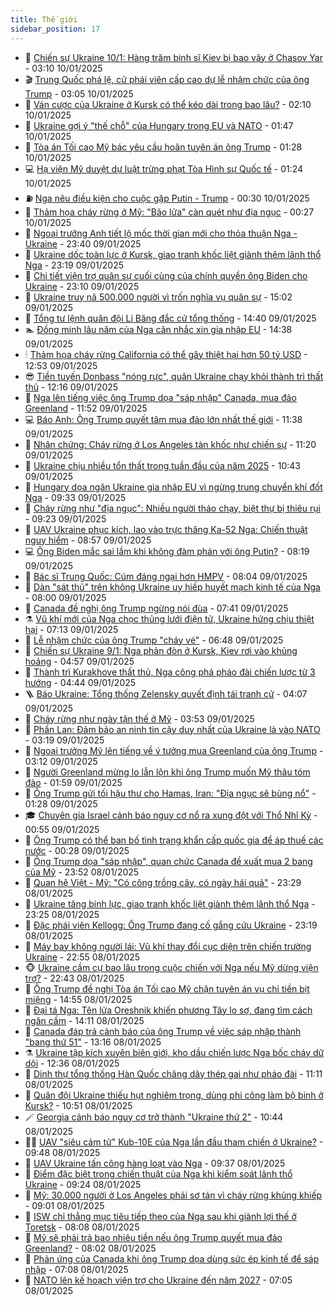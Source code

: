 ```yaml
---
title: Thế giới
sidebar_position: 17
---
```


<!-- dantri-the-gioi:START -->
- 🌋 [Chiến sự Ukraine 10/1: Hàng trăm binh sĩ Kiev bị bao vây ở Chasov Yar](https://dantri.com.vn/the-gioi/chien-su-ukraine-101-hang-tram-binh-si-kiev-bi-bao-vay-o-chasov-yar-20250110093642524.htm) - 03:10 10/01/2025
- 🎬 [Trung Quốc phá lệ, cử phái viên cấp cao dự lễ nhậm chức của ông Trump](https://dantri.com.vn/the-gioi/trung-quoc-pha-le-cu-phai-vien-cap-cao-du-le-nham-chuc-cua-ong-trump-20250110085632858.htm) - 03:05 10/01/2025
- 🧰 [Ván cược của Ukraine ở Kursk có thể kéo dài trong bao lâu?](https://dantri.com.vn/the-gioi/van-cuoc-cua-ukraine-o-kursk-co-the-keo-dai-trong-bao-lau-20250110074617353.htm) - 02:10 10/01/2025
- 🌋 [Ukraine gợi ý &quot;thế chỗ&quot; của Hungary trong EU và NATO](https://dantri.com.vn/the-gioi/ukraine-goi-y-the-cho-cua-hungary-trong-eu-va-nato-20250110070546289.htm) - 01:47 10/01/2025
- 🗽 [Tòa án Tối cao Mỹ bác yêu cầu hoãn tuyên án ông Trump](https://dantri.com.vn/the-gioi/toa-an-toi-cao-my-bac-yeu-cau-hoan-tuyen-an-ong-trump-20250110081612498.htm) - 01:28 10/01/2025
- 💻 [Hạ viện Mỹ duyệt dự luật trừng phạt Tòa Hình sự Quốc tế](https://dantri.com.vn/the-gioi/ha-vien-my-duyet-du-luat-trung-phat-toa-hinh-su-quoc-te-20250110075434913.htm) - 01:24 10/01/2025
- ⛽️ [Nga nêu điều kiện cho cuộc gặp Putin - Trump](https://dantri.com.vn/the-gioi/nga-neu-dieu-kien-cho-cuoc-gap-putin-trump-20250110070538483.htm) - 00:30 10/01/2025
- 🤩 [Thảm họa cháy rừng ở Mỹ: &quot;Bão lửa&quot; càn quét như địa ngục](https://dantri.com.vn/the-gioi/tham-hoa-chay-rung-o-my-bao-lua-can-quet-nhu-dia-nguc-20250110070231147.htm) - 00:27 10/01/2025
- 🧐 [Ngoại trưởng Anh tiết lộ mốc thời gian mới cho thỏa thuận Nga - Ukraine](https://dantri.com.vn/the-gioi/ngoai-truong-anh-tiet-lo-moc-thoi-gian-moi-cho-thoa-thuan-nga-ukraine-20250110063743994.htm) - 23:40 09/01/2025
- 🎊 [Ukraine dốc toàn lực ở Kursk, giao tranh khốc liệt giành thêm lãnh thổ Nga](https://dantri.com.vn/the-gioi/ukraine-doc-toan-luc-o-kursk-giao-tranh-khoc-liet-gianh-them-lanh-tho-nga-20250110061419764.htm) - 23:19 09/01/2025
- 📝 [Chi tiết viện trợ quân sự cuối cùng của chính quyền ông Biden cho Ukraine](https://dantri.com.vn/the-gioi/chi-tiet-vien-tro-quan-su-cuoi-cung-cua-chinh-quyen-ong-biden-cho-ukraine-20250110060549622.htm) - 23:10 09/01/2025
- 🤡 [Ukraine truy nã 500.000 người vì trốn nghĩa vụ quân sự](https://dantri.com.vn/the-gioi/ukraine-truy-na-500000-nguoi-vi-tron-nghia-vu-quan-su-20250109215037602.htm) - 15:02 09/01/2025
- 🥷 [Tổng tư lệnh quân đội Li Băng đắc cử tổng thống](https://dantri.com.vn/the-gioi/tong-tu-lenh-quan-doi-li-bang-dac-cu-tong-thong-20250109213702763.htm) - 14:40 09/01/2025
- 🏊 [Đồng minh lâu năm của Nga cân nhắc xin gia nhập EU](https://dantri.com.vn/the-gioi/dong-minh-lau-nam-cua-nga-can-nhac-xin-gia-nhap-eu-20250109212750714.htm) - 14:38 09/01/2025
- 🕯 [Thảm họa cháy rừng California có thể gây thiệt hại hơn 50 tỷ USD](https://dantri.com.vn/the-gioi/tham-hoa-chay-rung-california-co-the-gay-thiet-hai-hon-50-ty-usd-20250109194155243.htm) - 12:53 09/01/2025
- 😎 [Tiền tuyến Donbass &quot;nóng rực&quot;, quân Ukraine chạy khỏi thành trì thất thủ](https://dantri.com.vn/the-gioi/tien-tuyen-donbass-nong-ruc-quan-ukraine-chay-khoi-thanh-tri-that-thu-20250109180745424.htm) - 12:16 09/01/2025
- 🌈 [Nga lên tiếng việc ông Trump dọa &quot;sáp nhập&quot; Canada, mua đảo Greenland](https://dantri.com.vn/the-gioi/nga-len-tieng-viec-ong-trump-doa-sap-nhap-canada-mua-dao-greenland-20250109165944178.htm) - 11:52 09/01/2025
- 💻 [Báo Anh: Ông Trump quyết tâm mua đảo lớn nhất thế giới](https://dantri.com.vn/the-gioi/bao-anh-ong-trump-quyet-tam-mua-dao-lon-nhat-the-gioi-20250109183155165.htm) - 11:38 09/01/2025
- 🤖 [Nhân chứng: Cháy rừng ở Los Angeles tàn khốc như chiến sự](https://dantri.com.vn/the-gioi/nhan-chung-chay-rung-o-los-angeles-tan-khoc-nhu-chien-su-20250109181633301.htm) - 11:20 09/01/2025
- 🦏 [Ukraine chịu nhiều tổn thất trong tuần đầu của năm 2025](https://dantri.com.vn/the-gioi/ukraine-chiu-nhieu-ton-that-trong-tuan-dau-cua-nam-2025-20250109153226436.htm) - 10:43 09/01/2025
- 🌁 [Hungary dọa ngăn Ukraine gia nhập EU vì ngừng trung chuyển khí đốt Nga](https://dantri.com.vn/the-gioi/hungary-doa-ngan-ukraine-gia-nhap-eu-vi-ngung-trung-chuyen-khi-dot-nga-20250109160433139.htm) - 09:33 09/01/2025
- 🐘 [Cháy rừng như &quot;địa ngục&quot;: Nhiều người tháo chạy, biệt thự bị thiêu rụi](https://dantri.com.vn/the-gioi/chay-rung-nhu-dia-nguc-nhieu-nguoi-thao-chay-biet-thu-bi-thieu-rui-20250109160213153.htm) - 09:23 09/01/2025
- 🥷 [UAV Ukraine phục kích, lao vào trực thăng Ka-52 Nga: Chiến thuật nguy hiểm](https://dantri.com.vn/the-gioi/uav-ukraine-phuc-kich-lao-vao-truc-thang-ka-52-nga-chien-thuat-nguy-hiem-20250109151346471.htm) - 08:57 09/01/2025
- 💻 [Ông Biden mắc sai lầm khi không đàm phán với ông Putin?](https://dantri.com.vn/the-gioi/ong-biden-mac-sai-lam-khi-khong-dam-phan-voi-ong-putin-20250109122408176.htm) - 08:19 09/01/2025
- 🎡 [Bác sĩ Trung Quốc: Cúm đáng ngại hơn HMPV](https://dantri.com.vn/the-gioi/bac-si-trung-quoc-cum-dang-ngai-hon-hmpv-20250109143808669.htm) - 08:04 09/01/2025
- 🧰 [Dàn &quot;sát thủ&quot; trên không Ukraine uy hiếp huyết mạch kinh tế của Nga](https://dantri.com.vn/the-gioi/dan-sat-thu-tren-khong-ukraine-uy-hiep-huyet-mach-kinh-te-cua-nga-20250109144844654.htm) - 08:00 09/01/2025
- 🥸 [Canada đề nghị ông Trump ngừng nói đùa](https://dantri.com.vn/the-gioi/canada-de-nghi-ong-trump-ngung-noi-dua-20250109143021202.htm) - 07:41 09/01/2025
- ⚗️ [Vũ khí mới của Nga chọc thủng lưới điện tử, Ukraine hứng chịu thiệt hại](https://dantri.com.vn/the-gioi/vu-khi-moi-cua-nga-choc-thung-luoi-dien-tu-ukraine-hung-chiu-thiet-hai-20250109140704313.htm) - 07:13 09/01/2025
- 🌮 [Lễ nhậm chức của ông Trump &quot;cháy vé&quot;](https://dantri.com.vn/the-gioi/le-nham-chuc-cua-ong-trump-chay-ve-20250109123329839.htm) - 06:48 09/01/2025
- 🎃 [Chiến sự Ukraine 9/1: Nga phản đòn ở Kursk, Kiev rơi vào khủng hoảng](https://dantri.com.vn/the-gioi/chien-su-ukraine-91-nga-phan-don-o-kursk-kiev-roi-vao-khung-hoang-20250109110645010.htm) - 04:57 09/01/2025
- 💫 [Thành trì Kurakhove thất thủ, Nga công phá pháo đài chiến lược từ 3 hướng](https://dantri.com.vn/the-gioi/thanh-tri-kurakhove-that-thu-nga-cong-pha-phao-dai-chien-luoc-tu-3-huong-20250109111852923.htm) - 04:44 09/01/2025
- 🪜 [Báo Ukraine: Tổng thống Zelensky quyết định tái tranh cử](https://dantri.com.vn/the-gioi/bao-ukraine-tong-thong-zelensky-quyet-dinh-tai-tranh-cu-20250109103023750.htm) - 04:07 09/01/2025
- 🌋 [Cháy rừng như ngày tận thế ở Mỹ](https://dantri.com.vn/the-gioi/chay-rung-nhu-ngay-tan-the-o-my-20250109101915188.htm) - 03:53 09/01/2025
- 🦏 [Phần Lan: Đảm bảo an ninh tin cậy duy nhất của Ukraine là vào NATO](https://dantri.com.vn/the-gioi/phan-lan-dam-bao-an-ninh-tin-cay-duy-nhat-cua-ukraine-la-vao-nato-20250109101726246.htm) - 03:19 09/01/2025
- 👀 [Ngoại trưởng Mỹ lên tiếng về ý tưởng mua Greenland của ông Trump](https://dantri.com.vn/the-gioi/ngoai-truong-my-len-tieng-ve-y-tuong-mua-greenland-cua-ong-trump-20250109081007896.htm) - 03:12 09/01/2025
- 🧰 [Người Greenland mừng lo lẫn lộn khi ông Trump muốn Mỹ thâu tóm đảo](https://dantri.com.vn/the-gioi/nguoi-greenland-mung-lo-lan-lon-khi-ong-trump-muon-my-thau-tom-dao-20250109081125605.htm) - 01:59 09/01/2025
- 🚀 [Ông Trump gửi tối hậu thư cho Hamas, Iran: &quot;Địa ngục sẽ bùng nổ&quot;](https://dantri.com.vn/the-gioi/ong-trump-gui-toi-hau-thu-cho-hamas-iran-dia-nguc-se-bung-no-20250109073858790.htm) - 01:28 09/01/2025
- 🎓 [Chuyên gia Israel cảnh báo nguy cơ nổ ra xung đột với Thổ Nhĩ Kỳ](https://dantri.com.vn/the-gioi/chuyen-gia-israel-canh-bao-nguy-co-no-ra-xung-dot-voi-tho-nhi-ky-20250109074906407.htm) - 00:55 09/01/2025
- 🥸 [Ông Trump có thể ban bố tình trạng khẩn cấp quốc gia để áp thuế các nước](https://dantri.com.vn/the-gioi/ong-trump-co-the-ban-bo-tinh-trang-khan-cap-quoc-gia-de-ap-thue-cac-nuoc-20250109072631992.htm) - 00:28 09/01/2025
- 🦅 [Ông Trump dọa &quot;sáp nhập&quot;, quan chức Canada đề xuất mua 2 bang của Mỹ](https://dantri.com.vn/the-gioi/ong-trump-doa-sap-nhap-quan-chuc-canada-de-xuat-mua-2-bang-cua-my-20250109063430098.htm) - 23:52 08/01/2025
- 🤭 [Quan hệ Việt - Mỹ: &quot;Có công trồng cây, có ngày hái quả&quot;](https://dantri.com.vn/the-gioi/quan-he-viet-my-co-cong-trong-cay-co-ngay-hai-qua-20250108220719996.htm) - 23:29 08/01/2025
- 🤖 [Ukraine tăng binh lực, giao tranh khốc liệt giành thêm lãnh thổ Nga](https://dantri.com.vn/the-gioi/ukraine-tang-binh-luc-giao-tranh-khoc-liet-gianh-them-lanh-tho-nga-20250109061455803.htm) - 23:25 08/01/2025
- 🐲 [Đặc phái viên Kellogg: Ông Trump đang cố gắng cứu Ukraine](https://dantri.com.vn/the-gioi/dac-phai-vien-kellogg-ong-trump-dang-co-gang-cuu-ukraine-20250109061330337.htm) - 23:19 08/01/2025
- 🫣 [Máy bay không người lái: Vũ khí thay đổi cục diện trên chiến trường Ukraine](https://dantri.com.vn/the-gioi/may-bay-khong-nguoi-lai-vu-khi-thay-doi-cuc-dien-tren-chien-truong-ukraine-20250108180301420.htm) - 22:55 08/01/2025
- 🐵 [Ukraine cầm cự bao lâu trong cuộc chiến với Nga nếu Mỹ dừng viện trợ?](https://dantri.com.vn/the-gioi/ukraine-cam-cu-bao-lau-trong-cuoc-chien-voi-nga-neu-my-dung-vien-tro-20250108211340510.htm) - 22:43 08/01/2025
- 🫶 [Ông Trump đề nghị Tòa án Tối cao Mỹ chặn tuyên án vụ chi tiền bịt miệng](https://dantri.com.vn/the-gioi/ong-trump-de-nghi-toa-an-toi-cao-my-chan-tuyen-an-vu-chi-tien-bit-mieng-20250108213332548.htm) - 14:55 08/01/2025
- 💃 [Đại tá Nga: Tên lửa Oreshnik khiến phương Tây lo sợ, đang tìm cách ngăn cấm](https://dantri.com.vn/the-gioi/dai-ta-nga-ten-lua-oreshnik-khien-phuong-tay-lo-so-dang-tim-cach-ngan-cam-20250108155055830.htm) - 14:11 08/01/2025
- 💫 [Canada đáp trả cảnh báo của ông Trump về việc sáp nhập thành &quot;bang thứ 51&quot;](https://dantri.com.vn/the-gioi/canada-dap-tra-canh-bao-cua-ong-trump-ve-viec-sap-nhap-thanh-bang-thu-51-20250108201118260.htm) - 13:16 08/01/2025
- ⚗️ [Ukraine tập kích xuyên biên giới, kho dầu chiến lược Nga bốc cháy dữ dội](https://dantri.com.vn/the-gioi/ukraine-tap-kich-xuyen-bien-gioi-kho-dau-chien-luoc-nga-boc-chay-du-doi-20250108190754589.htm) - 12:36 08/01/2025
- 🥷 [Dinh thự tổng thống Hàn Quốc chăng dây thép gai như pháo đài](https://dantri.com.vn/the-gioi/dinh-thu-tong-thong-han-quoc-chang-day-thep-gai-nhu-phao-dai-20250108161530900.htm) - 11:11 08/01/2025
- 🥸 [Quân đội Ukraine thiếu hụt nghiêm trọng, dùng phi công làm bộ binh ở Kursk?](https://dantri.com.vn/the-gioi/quan-doi-ukraine-thieu-hut-nghiem-trong-dung-phi-cong-lam-bo-binh-o-kursk-20250108161917824.htm) - 10:51 08/01/2025
- 🪄 [Georgia cảnh báo nguy cơ trở thành &quot;Ukraine thứ 2&quot;](https://dantri.com.vn/the-gioi/georgia-canh-bao-nguy-co-tro-thanh-ukraine-thu-2-20250108170711478.htm) - 10:44 08/01/2025
- 🧑‍💻 [UAV &quot;siêu cảm tử&quot; Kub-10E của Nga lần đầu tham chiến ở Ukraine?](https://dantri.com.vn/the-gioi/uav-sieu-cam-tu-kub-10e-cua-nga-lan-dau-tham-chien-o-ukraine-20250108154647372.htm) - 09:48 08/01/2025
- 🤭 [UAV Ukraine tấn công hàng loạt vào Nga](https://dantri.com.vn/the-gioi/uav-ukraine-tan-cong-hang-loat-vao-nga-20250108162807297.htm) - 09:37 08/01/2025
- 🗽 [Điểm đặc biệt trong chiến thuật của Nga khi kiểm soát lãnh thổ Ukraine](https://dantri.com.vn/the-gioi/diem-dac-biet-trong-chien-thuat-cua-nga-khi-kiem-soat-lanh-tho-ukraine-20250108145932875.htm) - 09:24 08/01/2025
- 🤖 [Mỹ: 30.000 người ở Los Angeles phải sơ tán vì cháy rừng khủng khiếp](https://dantri.com.vn/the-gioi/my-30000-nguoi-o-los-angeles-phai-so-tan-vi-chay-rung-khung-khiep-20250108160034203.htm) - 09:01 08/01/2025
- 🌈 [ISW chỉ thẳng mục tiêu tiếp theo của Nga sau khi giành lợi thế ở Toretsk](https://dantri.com.vn/the-gioi/isw-chi-thang-muc-tieu-tiep-theo-cua-nga-sau-khi-gianh-loi-the-o-toretsk-20250108142657466.htm) - 08:08 08/01/2025
- 🤩 [Mỹ sẽ phải trả bao nhiêu tiền nếu ông Trump quyết mua đảo Greenland?](https://dantri.com.vn/the-gioi/my-se-phai-tra-bao-nhieu-tien-neu-ong-trump-quyet-mua-dao-greenland-20250108144118319.htm) - 08:02 08/01/2025
- 🤗 [Phản ứng của Canada khi ông Trump dọa dùng sức ép kinh tế để sáp nhập](https://dantri.com.vn/the-gioi/phan-ung-cua-canada-khi-ong-trump-doa-dung-suc-ep-kinh-te-de-sap-nhap-20250108140210799.htm) - 07:08 08/01/2025
- 🙉 [NATO lên kế hoạch viện trợ cho Ukraine đến năm 2027](https://dantri.com.vn/the-gioi/nato-len-ke-hoach-vien-tro-cho-ukraine-den-nam-2027-20250108133311779.htm) - 07:05 08/01/2025<!-- dantri-the-gioi:END -->
